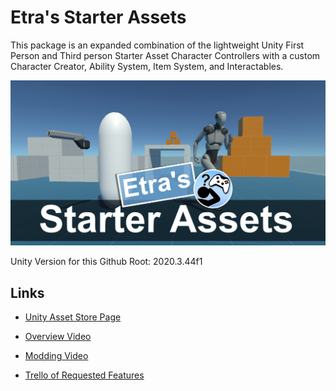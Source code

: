 # Etra's Starter Assets

This package is an expanded combination of the lightweight Unity First Person and Third person Starter Asset Character Controllers with a custom Character Creator, Ability System, Item System, and Interactables.

![StarterAssetsImage](GithubImages/socialImage.png)

Unity Version for this Github Root:
2020.3.44f1

## Links

* [Unity Asset Store Page](https://assetstore.unity.com/packages/essentials/tutorial-projects/etra-s-starter-assets-first-person-third-person-character-contro-239262)

* [Overview Video](https://youtu.be/5Yb4oaFpZ04)

* [Modding Video](https://youtu.be/q26z6KW1geI)

* [Trello of Requested Features](https://trello.com/b/aBFuOFzh/etras-starter-assets-feature-requests)
